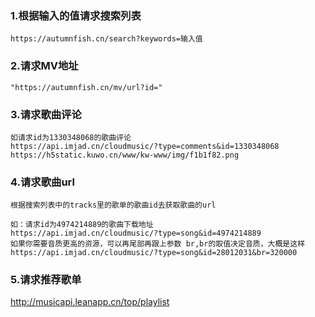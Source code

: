 ### 1.根据输入的值请求搜索列表
```
https://autumnfish.cn/search?keywords=输入值
```
### 2.请求MV地址
```
"https://autumnfish.cn/mv/url?id="
```
### 3.请求歌曲评论
```
如请求id为1330348068的歌曲评论
https://api.imjad.cn/cloudmusic/?type=comments&id=1330348068
https://h5static.kuwo.cn/www/kw-www/img/f1b1f82.png
```
### 4.请求歌曲url
```
根据搜索列表中的tracks里的歌单的歌曲id去获取歌曲的url

如：请求id为4974214889的歌曲下载地址
https://api.imjad.cn/cloudmusic/?type=song&id=4974214889
如果你需要音质更高的资源，可以再尾部再跟上参数 br,br的取值决定音质，大概是这样
https://api.imjad.cn/cloudmusic/?type=song&id=28012031&br=320000
```
### 5.请求推荐歌单
http://musicapi.leanapp.cn/top/playlist